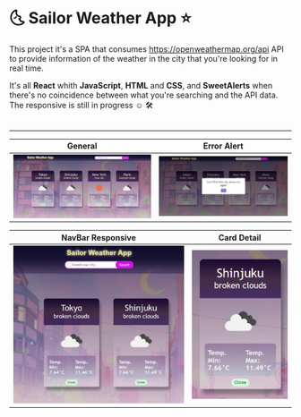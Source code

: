 # :last_quarter_moon_with_face: Sailor Weather App :star:
This project it's a SPA that consumes https://openweathermap.org/api API to provide information of the weather in the city that you're looking for in real time.

It's all **React** whith **JavaScript**, **HTML** and **CSS**, and **SweetAlerts** when there's no coincidence between what you're searching and the API data. The responsive is still in progress :relaxed: :hammer_and_wrench:
<br><br/>
<hr>

| General          | Error Alert        |
| ---------------  | ------------------ |
| ![General](./Img/1.jfif) | ![Error](./Img/2.jfif)|

| NavBar Responsive | Card Detail |
| ----------------- | ----------- |
|![NavBar](./Img/3.jfif) | ![Card](./Img/4.png)|

